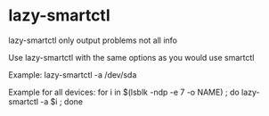 # lazy-smartctl
lazy-smartctl only output problems not all info


Use lazy-smartctl with the same options as you would use smartctl

Example:
lazy-smartctl -a /dev/sda

Example for all devices:
for i in $(lsblk -ndp -e 7 -o NAME) ; do lazy-smartctl -a $i ; done
